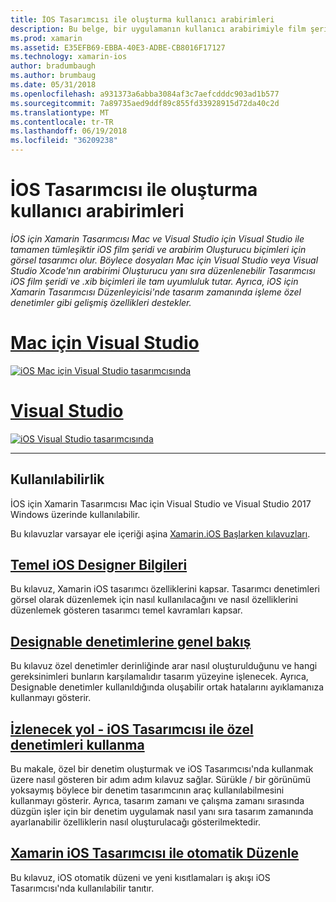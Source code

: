 ```yaml
---
title: İOS Tasarımcısı ile oluşturma kullanıcı arabirimleri
description: Bu belge, bir uygulamanın kullanıcı arabirimiyle film şeritleri ve .xib dosyaları oluşturmak için iOS için Xamarin Tasarımcısı kullanmayı açıklar. Aracın kullanılabilirlik, temel işlevleri, designable denetimleri ele almaktadır ve kullanımını izlenecek yollar sağlamak belgelere bağlar.
ms.prod: xamarin
ms.assetid: E35EFB69-EBBA-40E3-ADBE-CB8016F17127
ms.technology: xamarin-ios
author: bradumbaugh
ms.author: brumbaug
ms.date: 05/31/2018
ms.openlocfilehash: a931373a6abba3084af3c7aefcdddc903ad1b577
ms.sourcegitcommit: 7a89735aed9ddf89c855fd33928915d72da40c2d
ms.translationtype: MT
ms.contentlocale: tr-TR
ms.lasthandoff: 06/19/2018
ms.locfileid: "36209238"
---
```

# <a name="building-user-interfaces-with-the-ios-designer"></a>İOS Tasarımcısı ile oluşturma kullanıcı arabirimleri

_İOS için Xamarin Tasarımcısı Mac ve Visual Studio için Visual Studio ile tamamen tümleşiktir iOS film şeridi ve arabirim Oluşturucu biçimleri için görsel tasarımcı olur. Böylece dosyaları Mac için Visual Studio veya Visual Studio Xcode'nın arabirimi Oluşturucu yanı sıra düzenlenebilir Tasarımcısı iOS film şeridi ve .xib biçimleri ile tam uyumluluk tutar. Ayrıca, iOS için Xamarin Tasarımcısı Düzenleyicisi'nde tasarım zamanında işleme özel denetimler gibi gelişmiş özellikleri destekler._

# <a name="visual-studio-for-mactabmacos"></a>[Mac için Visual Studio](#tab/macos)

[![iOS Mac için Visual Studio tasarımcısında](images/designer-vsmac-sml.png "iOS Tasarımcısı")](images/designer-vsmac.png#lightbox)

# <a name="visual-studiotabwindows"></a>[Visual Studio](#tab/windows)

[![iOS Visual Studio tasarımcısında](images/designer-vs.png "iOS Tasarımcısı")](images/designer-vs.png#lightbox)

-----

## <a name="availability"></a>Kullanılabilirlik

İOS için Xamarin Tasarımcısı Mac için Visual Studio ve Visual Studio 2017 Windows üzerinde kullanılabilir.

Bu kılavuzlar varsayar ele içeriği aşina [Xamarin.iOS Başlarken kılavuzları](~/ios/get-started/index.md).

## <a name="ios-designer-basicsintroductionmd"></a>[Temel iOS Designer Bilgileri](introduction.md)

Bu kılavuz, Xamarin iOS tasarımcı özelliklerini kapsar. Tasarımcı denetimleri görsel olarak düzenlemek için nasıl kullanılacağını ve nasıl özelliklerini düzenlemek gösteren tasarımcı temel kavramları kapsar.

## <a name="designable-controls-overviewios-designable-controls-overviewmd"></a>[Designable denetimlerine genel bakış](ios-designable-controls-overview.md)

Bu kılavuz özel denetimler derinliğinde arar nasıl oluşturulduğunu ve hangi gereksinimleri bunların karşılamalıdır tasarım yüzeyine işlenecek. Ayrıca, Designable denetimler kullanıldığında oluşabilir ortak hatalarını ayıklamanıza kullanmayı gösterir.

## <a name="walkthrough---using-custom-controls-with-ios-designerios-designable-controls-walkthroughmd"></a>[İzlenecek yol - iOS Tasarımcısı ile özel denetimleri kullanma](ios-designable-controls-walkthrough.md)

Bu makale, özel bir denetim oluşturmak ve iOS Tasarımcısı'nda kullanmak üzere nasıl gösteren bir adım adım kılavuz sağlar. Sürükle / bir görünümü yoksaymış böylece bir denetim tasarımcının araç kullanılabilmesini kullanmayı gösterir. Ayrıca, tasarım zamanı ve çalışma zamanı sırasında düzgün işler için bir denetim uygulamak nasıl yanı sıra tasarım zamanında ayarlanabilir özelliklerin nasıl oluşturulacağı gösterilmektedir.

## <a name="auto-layout-with-the-xamarin-ios-designerdesigner-auto-layoutmd"></a>[Xamarin iOS Tasarımcısı ile otomatik Düzenle](designer-auto-layout.md)

Bu kılavuz, iOS otomatik düzeni ve yeni kısıtlamaları iş akışı iOS Tasarımcısı'nda kullanılabilir tanıtır.
